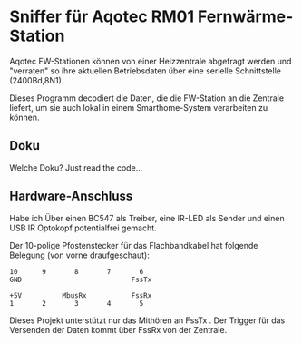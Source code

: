 # Sniffer für Aqotec RM01 Fernwärme-Station

Aqotec FW-Stationen können von einer Heizzentrale abgefragt werden und "verraten" so ihre aktuellen Betriebsdaten über eine serielle Schnittstelle (2400Bd,8N1).

Dieses Programm decodiert die Daten, die die FW-Station an die Zentrale liefert, um sie auch lokal in einem Smarthome-System verarbeiten zu können.

## Doku

Welche Doku? Just read the code...

## Hardware-Anschluss

Habe ich Über einen BC547 als Treiber, eine IR-LED als Sender und einen USB IR Optokopf potentialfrei gemacht. 

Der 10-polige Pfostenstecker für das Flachbandkabel hat folgende Belegung (von vorne draufgeschaut):

```
10      9       8       7       6
GND                           FssTx

+5V          MbusRx           FssRx
1       2       3       4       5
```

Dieses Projekt unterstützt nur das Mithören an FssTx . Der Trigger für das Versenden der Daten kommt über FssRx von der Zentrale.